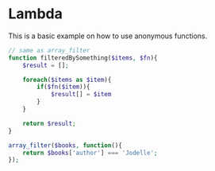 
# Lambda

This is a basic example on how to use anonymous functions.

```php
// same as array_filter
function filteredBySomething($items, $fn){
    $result = [];

    foreach($items as $item){
        if($fn($item)){
            $result[] = $item
        }
    }

    return $result;
}

array_filter($books, function(){
    return $books['author'] === 'Jodelle';
});

```
